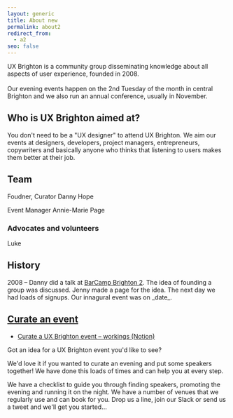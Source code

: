 ```yaml
---
layout: generic
title: About new
permalink: about2
redirect_from:
  - a2
seo: false
---
```

UX Brighton is a community group disseminating knowledge about all aspects of user experience, founded in 2008.\
\
Our evening events happen on the 2nd Tuesday of the month in central Brighton and we also run an annual conference, usually in November.

## Who is UX Brighton aimed at?

You don't need to be a "UX designer" to attend UX Brighton. We aim our events at designers, developers, project managers, entrepreneurs, copywriters and basically anyone who thinks that listening to users makes them better at their job.

## Team

Foudner, Curator Danny Hope

Event Manager Annie-Marie Page

### Advocates and volunteers

Luke

## History

2008 – Danny did a talk at [BarCamp Brighton 2](http://barcamp.org/w/page/400551/BarCampBrighton2). The idea of founding a group was discussed. Jenny made a page for the idea. The next day we had loads of signups. Our innagural event was on \_date\_.

## [Curate an event](/curate)

* [Curate a UX Brighton event – workings (Notion)](https://www.notion.so/uxbri/Running-your-own-UX-Brighton-evening-event-49bedcbd5aaa4d9cb055100482854d2b)

Got an idea for a UX Brighton event you'd like to see?

We'd love it if you wanted to curate an evening and put some speakers together! We have done this loads of times and can help you at every step.

We have a checklist to guide you through finding speakers, promoting the evening and running it on the night. We have a number of venues that we regularly use and can book for you. Drop us a line, join our Slack or send us a tweet and we'll get you started…